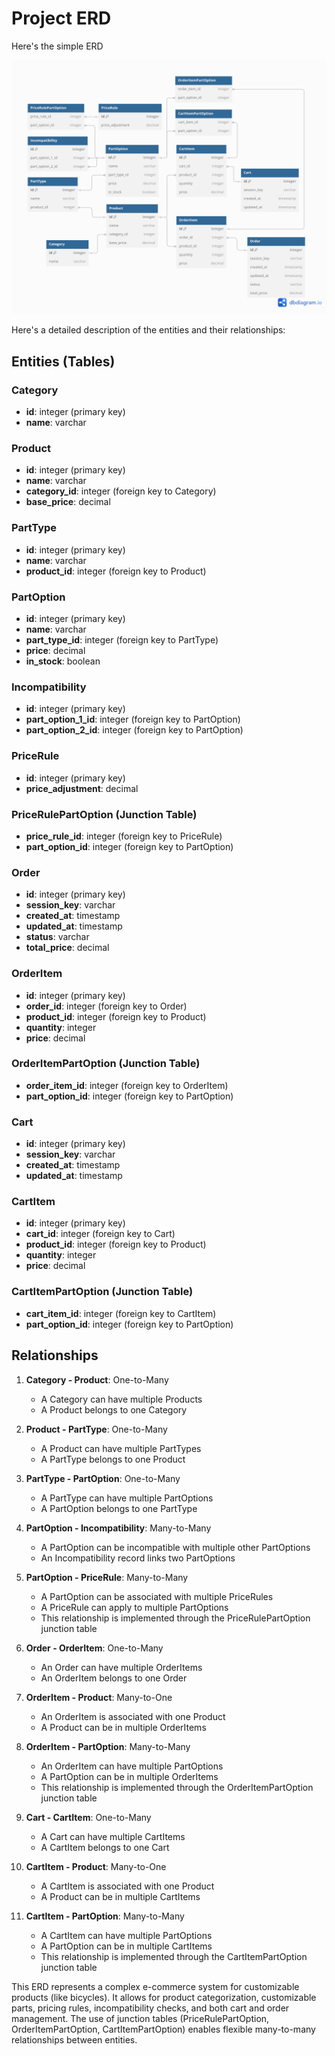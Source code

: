# Project ERD

Here's the simple ERD

![ERD Image](../images/erd.png)

Here's a detailed description of the entities and their relationships:

## Entities (Tables)

### Category

- **id**: integer (primary key)
- **name**: varchar

### Product

- **id**: integer (primary key)
- **name**: varchar
- **category_id**: integer (foreign key to Category)
- **base_price**: decimal

### PartType

- **id**: integer (primary key)
- **name**: varchar
- **product_id**: integer (foreign key to Product)

### PartOption

- **id**: integer (primary key)
- **name**: varchar
- **part_type_id**: integer (foreign key to PartType)
- **price**: decimal
- **in_stock**: boolean

### Incompatibility

- **id**: integer (primary key)
- **part_option_1_id**: integer (foreign key to PartOption)
- **part_option_2_id**: integer (foreign key to PartOption)

### PriceRule

- **id**: integer (primary key)
- **price_adjustment**: decimal

### PriceRulePartOption (Junction Table)

- **price_rule_id**: integer (foreign key to PriceRule)
- **part_option_id**: integer (foreign key to PartOption)

### Order

- **id**: integer (primary key)
- **session_key**: varchar
- **created_at**: timestamp
- **updated_at**: timestamp
- **status**: varchar
- **total_price**: decimal

### OrderItem

- **id**: integer (primary key)
- **order_id**: integer (foreign key to Order)
- **product_id**: integer (foreign key to Product)
- **quantity**: integer
- **price**: decimal

### OrderItemPartOption (Junction Table)

- **order_item_id**: integer (foreign key to OrderItem)
- **part_option_id**: integer (foreign key to PartOption)

### Cart

- **id**: integer (primary key)
- **session_key**: varchar
- **created_at**: timestamp
- **updated_at**: timestamp

### CartItem

- **id**: integer (primary key)
- **cart_id**: integer (foreign key to Cart)
- **product_id**: integer (foreign key to Product)
- **quantity**: integer
- **price**: decimal

### CartItemPartOption (Junction Table)

- **cart_item_id**: integer (foreign key to CartItem)
- **part_option_id**: integer (foreign key to PartOption)

## Relationships

1. **Category - Product**: One-to-Many
   - A Category can have multiple Products
   - A Product belongs to one Category

2. **Product - PartType**: One-to-Many
   - A Product can have multiple PartTypes
   - A PartType belongs to one Product

3. **PartType - PartOption**: One-to-Many
   - A PartType can have multiple PartOptions
   - A PartOption belongs to one PartType

4. **PartOption - Incompatibility**: Many-to-Many
   - A PartOption can be incompatible with multiple other PartOptions
   - An Incompatibility record links two PartOptions

5. **PartOption - PriceRule**: Many-to-Many
   - A PartOption can be associated with multiple PriceRules
   - A PriceRule can apply to multiple PartOptions
   - This relationship is implemented through the PriceRulePartOption junction table

6. **Order - OrderItem**: One-to-Many
   - An Order can have multiple OrderItems
   - An OrderItem belongs to one Order

7. **OrderItem - Product**: Many-to-One
   - An OrderItem is associated with one Product
   - A Product can be in multiple OrderItems

8. **OrderItem - PartOption**: Many-to-Many
   - An OrderItem can have multiple PartOptions
   - A PartOption can be in multiple OrderItems
   - This relationship is implemented through the OrderItemPartOption junction table

9. **Cart - CartItem**: One-to-Many
   - A Cart can have multiple CartItems
   - A CartItem belongs to one Cart

10. **CartItem - Product**: Many-to-One
    - A CartItem is associated with one Product
    - A Product can be in multiple CartItems

11. **CartItem - PartOption**: Many-to-Many
    - A CartItem can have multiple PartOptions
    - A PartOption can be in multiple CartItems
    - This relationship is implemented through the CartItemPartOption junction table

This ERD represents a complex e-commerce system for customizable products (like bicycles). It allows for product categorization, customizable parts, pricing rules, incompatibility checks, and both cart and order management. The use of junction tables (PriceRulePartOption, OrderItemPartOption, CartItemPartOption) enables flexible many-to-many relationships between entities.
